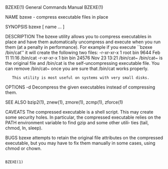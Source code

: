 BZEXE(1)                                                                                   General Commands Manual                                                                                   BZEXE(1)

NAME
       bzexe - compress executable files in place

SYNOPSIS
       bzexe [ name ...  ]

DESCRIPTION
       The  bzexe utility allows you to compress executables in place and have them automatically uncompress and execute when you run them (at a penalty in performance).  For example if you execute ``bzexe
       /bin/cat'' it will create the following two files:
           -r-xr-xr-x  1 root  bin   9644 Feb 11 11:16 /bin/cat
           -r-xr-xr-x  1 bin   bin  24576 Nov 23 13:21 /bin/cat~
       /bin/cat~ is the original file and /bin/cat is the self-uncompressing executable file.  You can remove /bin/cat~ once you are sure that /bin/cat works properly.

       This utility is most useful on systems with very small disks.

OPTIONS
       -d     Decompress the given executables instead of compressing them.

SEE ALSO
       bzip2(1), znew(1), zmore(1), zcmp(1), zforce(1)

CAVEATS
       The compressed executable is a shell script. This may create some security holes. In particular, the compressed executable relies on the PATH environment variable to find gzip and some other  utili‐
       ties (tail, chmod, ln, sleep).

BUGS
       bzexe attempts to retain the original file attributes on the compressed executable, but you may have to fix them manually in some cases, using chmod or chown.

                                                                                                                                                                                                     BZEXE(1)

